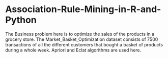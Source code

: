 # Association-Rule-Mining-in-R-and-Python
The Business problem here is to optimize the sales of the products in a grocery store. The Market_Basket_Optimization dataset consists of 7500 transactions of all the different customers that bought a basket of products during a whole week. Apriori and Eclat algorithms are used here.
